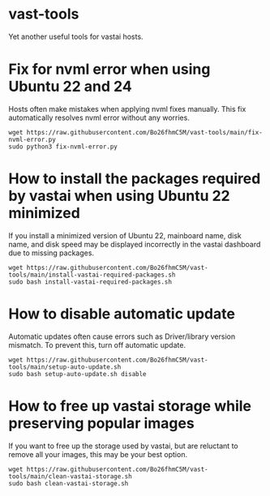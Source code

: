 # vast-tools
Yet another useful tools for vastai hosts.

# Fix for nvml error when using Ubuntu 22 and 24
Hosts often make mistakes when applying nvml fixes manually. This fix automatically resolves nvml error without any worries.
```
wget https://raw.githubusercontent.com/Bo26fhmC5M/vast-tools/main/fix-nvml-error.py
sudo python3 fix-nvml-error.py
```

# How to install the packages required by vastai when using Ubuntu 22 minimized
If you install a minimized version of Ubuntu 22, mainboard name, disk name, and disk speed may be displayed incorrectly in the vastai dashboard due to missing packages.
```
wget https://raw.githubusercontent.com/Bo26fhmC5M/vast-tools/main/install-vastai-required-packages.sh
sudo bash install-vastai-required-packages.sh
```

# How to disable automatic update
Automatic updates often cause errors such as Driver/library version mismatch. To prevent this, turn off automatic update.
```
wget https://raw.githubusercontent.com/Bo26fhmC5M/vast-tools/main/setup-auto-update.sh
sudo bash setup-auto-update.sh disable
```

# How to free up vastai storage while preserving popular images
If you want to free up the storage used by vastai, but are reluctant to remove all your images, this may be your best option.
```
wget https://raw.githubusercontent.com/Bo26fhmC5M/vast-tools/main/clean-vastai-storage.sh
sudo bash clean-vastai-storage.sh
```
